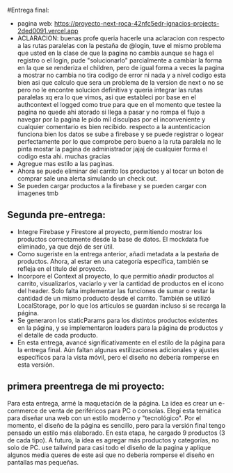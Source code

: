 #Entrega final: 
- pagina web: https://proyecto-next-roca-42nfc5edr-ignacios-projects-2ded0091.vercel.app
- ACLARACION: buenas profe queria hacerle una aclaracion con respecto a las rutas paralelas con la pestaña de @login, tuve el mismo problema que usted en la clase de que la pagina no cambia aunque se haga el registro o el login, pude "solucionarlo" parcialmente a cambiar la forma en la que se renderiza el children, pero de igual forma a veces la pagina a mostrar no cambia no tira codigo de error ni nada y a nivel codigo esta bien asi que calculo que sera un problema de la version de next o no se pero no le encontre solucion definitiva y queria integrar las rutas paralelas xq era lo que vimos, asi que estableci por base en el authcontext el logged como true para que en el momento que testee la pagina no quede ahi atorado si llega a pasar y no rompa el flujo a navegar por la pagina le pido mil disculpas por el inconveniente y cualquier comentario es bien recibido. respecto a la auntenticacion funciona bien los datos se sube a firebase y se puede registrar o logear perfectamente por lo que comprobe pero bueno a la ruta paralela no le pinta mostar la pagina de administrador jajaj de cualquier forma el codigo esta ahi. muchas gracias
- Agregue mas estilo a las paginas.
- Ahora se puede eliminar del carrito los productos y al tocar un boton de comprar sale una alerta simulando un check out. 
- Se pueden cargar productos a la firebase y se pueden cargar con imagenes tmb

## Segunda pre-entrega:
- Integre Firebase y Firestore al proyecto, permitiendo mostrar los productos correctamente desde la base de datos. El mockdata fue eliminado, ya que dejó de ser útil.
- Como sugeriste en la entrega anterior, añadi metadata a la pestaña de productos. Ahora, al estar en una categoría específica, también se refleja en el título del proyecto.
- Incorpore el Context al proyecto, lo que permitio añadir productos al carrito, visualizarlos, vaciarlo y ver la cantidad de productos en el icono del header. Solo falta implementar las funciones de sumar o restar la cantidad de un mismo producto desde el carrito. También se utilizó LocalStorage, por lo que los artículos se guardan incluso si se recarga la página.
- Se generaron los staticParams para los distintos productos existentes en la página, y se implementaron loaders para la página de productos y el detalle de cada producto.
- En esta entrega, avancé significativamente en el estilo de la página para la entrega final. Aún faltan algunas estilizaciones adicionales y ajustes específicos para la vista móvil, pero el diseño no debería romperse en esta versión.

## primera preentrega de mi proyecto:

Para esta entrega, armé la maquetación de la página. La idea es crear un e-commerce de venta de periféricos para PC o consolas. Elegí esta temática para diseñar una web con un estilo moderno y "tecnológico". Por el momento, el diseño de la página es sencillo, pero para la versión final tengo pensado un estilo más elaborado. En esta etapa, he cargado 9 productos (3 de cada tipo). A futuro, la idea es agregar más productos y categorías, no solo de PC. use tailwind para casi todo el diseño de la pagina y aplique algunos media queres de este asi que no deberia romperse el diseño en pantallas mas pequeñas.
